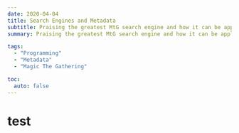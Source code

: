 ```yaml
---
date: 2020-04-04
title: Search Engines and Metadata
subtitle: Praising the greatest MtG search engine and how it can be applied to more topics.
summary: Praising the greatest MtG search engine and how it can be applied to more topics.

tags:
  - "Programming"
  - "Metadata"
  - "Magic The Gathering"

toc:
  auto: false
---
```


# test

